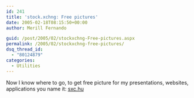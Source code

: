 ```yaml
---
id: 241
title: 'stock.xchng: Free pictures'
date: 2005-02-18T08:15:50+00:00
author: Merill Fernando

guid: /post/2005/02/stockxchng-Free-pictures.aspx
permalink: /2005/02/stockxchng-free-pictures/
dsq_thread_id:
  - "80124879"
categories:
  - Utilities
---
```

<P>Now I know where to go, to get free picture for my presentations, websites, applications you name it: <A href="http://sxc.hu/">sxc.hu</A></P>